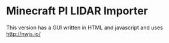 # Minecraft PI LIDAR Importer

This version has a GUI written in HTML and javascript and uses http://nwjs.io/

